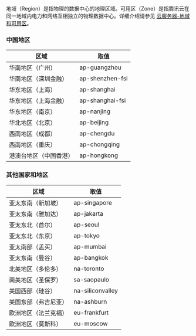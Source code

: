 地域（Region）是指物理的数据中心的地理区域。可用区（Zone）是指腾讯云在同一地域内电力和网络互相独立的物理数据中心。详细介绍请参见 [云服务器-地域和可用区](https://cloud.tencent.com/document/product/213/6091)。

### 中国地区

| 区域                   | 取值            |
| ---------------------- | --------------- |
| 华南地区（广州）       | ap-guangzhou    |
| 华南地区（深圳金融）   | ap-shenzhen-fsi |
| 华东地区（上海）       | ap-shanghai     |
| 华东地区（上海金融）   | ap-shanghai-fsi |
| 华东地区（南京）       | ap-nanjing      |
| 华北地区（北京）       | ap-beijing      |
| 西南地区（成都）       | ap-chengdu      |
| 西南地区（重庆）       | ap-chongqing    |
| 港澳台地区（中国香港） | ap-hongkong     |

### 其他国家和地区

| 区域                 | 取值             |
| -------------------- | ---------------- |
| 亚太东南（新加坡）   | ap-singapore     |
| 亚太东南（雅加达）   | ap-jakarta       |
| 亚太东北（首尔）     | ap-seoul         |
| 亚太东北（东京）     | ap-tokyo         |
| 亚太南部（孟买）     | ap-mumbai        |
| 亚太东南（曼谷）     | ap-bangkok       |
| 北美地区（多伦多）   | na-toronto       |
| 南美地区（圣保罗）   | sa-saopaulo      |
| 美国西部（硅谷）     | na-siliconvalley |
| 美国东部（弗吉尼亚） | na-ashburn       |
| 欧洲地区（法兰克福） | eu-frankfurt     |
| 欧洲地区（莫斯科）   | eu-moscow        |





